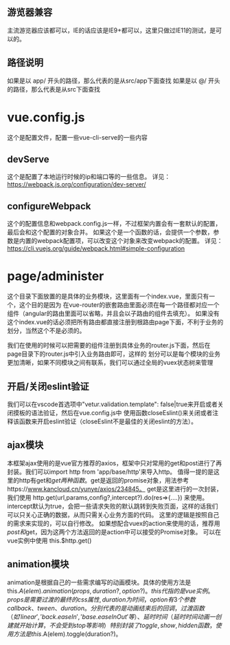## 游览器兼容

主流游览器应该都可以，IE的话应该是IE9+都可以，这里只做过IE11的测试，是可以的。

## 路径说明

如果是以 app/ 开头的路径，那么代表的是从src/app下面查找
如果是以 @/ 开头的路径，那么代表是从src下面查找

# vue.config.js

这个是配置文件，配置一些vue-cli-serve的一些内容

## devServe

这个是配置了本地运行时候的ip和端口等的一些信息。
详见：https://webpack.js.org/configuration/dev-server/

## configureWebpack

这个的配置信息和webpack.config.js一样，不过框架内置会有一套默认的配置，最后会和这个配置的对象合并。
如果这个是一个函数的话，会提供一个参数，参数是内置的webpack配置项，可以改变这个对象来改变webpack的配置。
详见：https://cli.vuejs.org/guide/webpack.html#simple-configuration

# page/administer

这个目录下面放置的是具体的业务模块，这里面有一个index.vue，里面只有一个<router-view></router-view>，这个目的是因为
在vue-router的嵌套路由里面必须在每一个路径都对应一个组件（angular的路由里面可以省略，并且会以子路由的组件去填充）。
如果没有这个index.vue的话必须把所有路由都直接注册到根路由page下面，不利于业务的划分，当然这个不是必须的。

我们在使用的时候可以把需要的组件注册到具体业务的router.js下面，然后在page目录下的router.js中引入业务路由即可，这样的
划分可以是每个模块的业务更加清晰，如果不同模块之间有联系，我们可以通过全局的vuex状态树来管理

## 开启/关闭eslint验证

我们可以在vscode首选项中"vetur.validation.template": false|true来开启或者关闭摸板的语法验证，然后在vue.config.js中
使用函数closeEslint()来关闭或者注释该函数来开启eslint验证（closeEslint不是最佳的关闭eslint的方法）。

## ajax模块

本框架ajax使用的是vue官方推荐的axios，框架中只对常用的get和post进行了再封装。我们可以import http from 'app/base/http'来导入http。
值得一提的是这里的http有get和$get两种函数。$get是返回的promise对象，用法参考https://www.kancloud.cn/yunye/axios/234845。
get是这里进行的一次封装，我们使用 http.get(url,params,config?,intercept?).do(res=>{....}) 来使用。
intercept默认为true，会把一些请求失败的默认跳转到失败页面，这样的话我们可以只关心正确的数据，从而只需关心业务方面的代码。
这里的逻辑是按照自己的需求来实现的，可以自行修改。
如果想配合vuex的action来使用的话，推荐用$post和$get，因为这两个方法返回的是action中可以接受的Promise对象。
可以在vue实例中使用 this.$http.get()

## animation模块

animation是根据自己的一些需求编写的动画模块。具体的使用方法是this.$A(elem).animation(props,duration?,option?)。
this代指的是vue实例。
props是需要过渡的最终的css属性,duration为时间，option有3个参数 callback、tween、duration。分别代表的是动画结束后
的回调，过渡函数（如'linear','back.easeIn','base.easeInOut'等）、延时时间（延时时间动画一创建就开始计算，不会受到stop等影响）
特别封装了toggle,show,hidden函数，使用方法是this.$A(elem).toggle(duration?)。